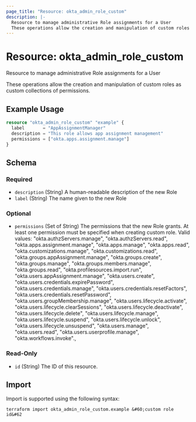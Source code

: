 ```yaml
---
page_title: "Resource: okta_admin_role_custom"
description: |-
  Resource to manage administrative Role assignments for a User
  These operations allow the creation and manipulation of custom roles as custom collections of permissions.
---
```


# Resource: okta_admin_role_custom

Resource to manage administrative Role assignments for a User

These operations allow the creation and manipulation of custom roles as custom collections of permissions.

## Example Usage

```terraform
resource "okta_admin_role_custom" "example" {
  label       = "AppAssignmentManager"
  description = "This role allows app assignment management"
  permissions = ["okta.apps.assignment.manage"]
}
```

<!-- schema generated by tfplugindocs -->
## Schema

### Required

- `description` (String) A human-readable description of the new Role
- `label` (String) The name given to the new Role

### Optional

- `permissions` (Set of String) The permissions that the new Role grants. At least one
				permission must be specified when creating custom role. Valid values: "okta.authzServers.manage",
			  "okta.authzServers.read",
			  "okta.apps.assignment.manage",
			  "okta.apps.manage",
			  "okta.apps.read",
			  "okta.customizations.manage",
			  "okta.customizations.read",
			  "okta.groups.appAssignment.manage",
			  "okta.groups.create",
			  "okta.groups.manage",
			  "okta.groups.members.manage",
			  "okta.groups.read",
			  "okta.profilesources.import.run",
			  "okta.users.appAssignment.manage",
			  "okta.users.create",
			  "okta.users.credentials.expirePassword",
			  "okta.users.credentials.manage",
			  "okta.users.credentials.resetFactors",
			  "okta.users.credentials.resetPassword",
			  "okta.users.groupMembership.manage",
			  "okta.users.lifecycle.activate",
			  "okta.users.lifecycle.clearSessions",
			  "okta.users.lifecycle.deactivate",
			  "okta.users.lifecycle.delete",
			  "okta.users.lifecycle.manage",
			  "okta.users.lifecycle.suspend",
			  "okta.users.lifecycle.unlock",
			  "okta.users.lifecycle.unsuspend",
			  "okta.users.manage",
			  "okta.users.read",
			  "okta.users.userprofile.manage",
			  "okta.workflows.invoke".,

### Read-Only

- `id` (String) The ID of this resource.

## Import

Import is supported using the following syntax:

```shell
terraform import okta_admin_role_custom.example &#60;custom role id&#62
```
